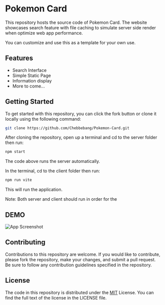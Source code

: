 
# Pokemon Card

This repository hosts the source code of Pokemon Card. The website showcases search feature with file caching to simulate server side render when optimize web app performance.

You can customize and use this as a template for your own use.
## Features

- Search Interface
- Simple Static Page
- Information display
- More to come...


## Getting Started

To get started with this repository, you can click the fork button or clone it locally using the following command:


```bash
git clone https://github.com/Chebbebang/Pokemon-Card.git
```

After cloning the repository, open up a terminal and cd to the server folder then run:

```bash
npm start
```

The code above runs the server automatically. 

In the terminal, cd to the client folder then run:

```bash
npm run vite
```

This will run the application.

Note: Both server and client should run in order for the 
## DEMO

![App Screenshot](https://raw.githubusercontent.com/Chebbebang/Pokemon-Card/main/client/public/Sample.avif)


## Contributing

Contributions to this repository are welcome. If you would like to contribute, please fork the repository, make your changes, and submit a pull request. Be sure to follow any contribution guidelines specified in the repository.

## License

The code in this repository is distributed under the [MIT](https://choosealicense.com/licenses/mit/) License. You can find the full text of the license in the LICENSE file.

